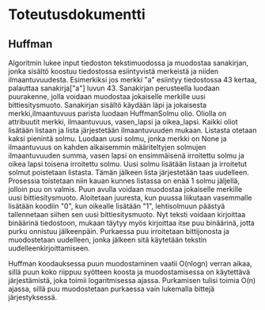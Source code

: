 # Toteutusdokumentti

## Huffman

Algoritmin lukee input tiedoston tekstimuodossa ja muodostaa sanakirjan, jonka sisältö koostuu tiedostossa esiintyvistä merkeistä ja niiden ilmaantuvuudesta. Esimerkiksi jos merkki "a" esiintyy tiedostossa 43 kertaa, palauttaa sanakirja["a"] luvun 43.
Sanakirjan perusteella luodaan puurakenne, jolla voidaan muodostaa jokaiselle merkille uusi bittiesitysmuoto. Sanakirjan sisältö käydään läpi ja jokaisesta merkki,ilmaantuvuus parista luodaan HuffmanSolmu olio. Oliolla on attribuutit merkki, ilmaantuvuus, vasen_lapsi ja oikea_lapsi. Kaikki oliot lisätään listaan ja lista järjestetään ilmaantuvuuden mukaan. Listasta otetaan kaksi pienintä solmu. Luodaan uusi solmu, jonka merkki on None ja ilmaantuvuus on kahden aikaisemmin määriteltyjen solmujen ilmaantuvuuden summa, vasen lapsi on ensimmäisenä irroitettu solmu ja oikea lapsi toisena irroitettu solmu. Uusi solmu lisätään listaan ja irroitetut solmut poistetaan listasta. Tämän jälkeen lista järjestetään taas uudelleen. Prosessia toistetaan niin kauan kunnes listassa on enää 1 solmu jäljellä, jolloin puu on valmis. Puun avulla voidaan muodostaa jokaiselle merkille uusi bittiesitysmuoto. Aloitetaan juuresta, kun puussa liikutaan vasemmalle lisätään koodiin "0", kun oikealle lisätään "1", lehtisolmuun päästyä tallennetaan siihen sen uusi bittiesitysmuoto. Nyt teksti voidaan kirjoittaa binäärinä tiedostoon, mukaan täytyy myös kirjoittaa itse puu binäärinä, jotta purku onnistuu jälkeenpäin. Purkaessa puu irroitetaan bittijonosta ja muodostetaan uudelleen, jonka jälkeen sitä käytetään tekstin uudelleenkirjoittamiseen.

Huffman koodauksessa puun muodostaminen vaatii O(nlogn) verran aikaa, sillä puun koko riippuu syötteen koosta ja muodostamisessa on käytettävä järjestämistä, joka toimii logaritmisessa ajassa. Purkamisen tulisi toimia O(n) ajassa, sillä puu muodostetaan purkaessa vain lukemalla bittejä järjestyksessä.


